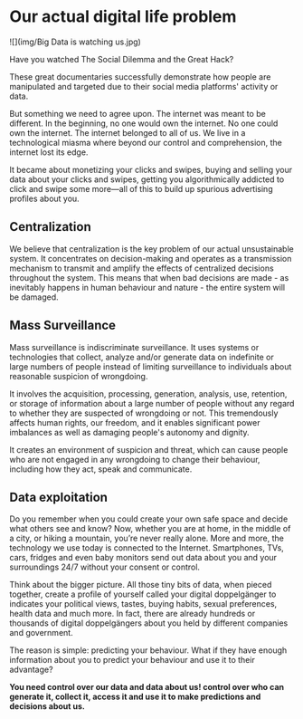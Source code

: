 # Our actual digital life problem 

![](img/Big Data is watching us.jpg)

Have you watched The Social Dilemma and the Great Hack? 

These great documentaries successfully demonstrate how people are manipulated and targeted due to their social media platforms' activity or data. 

But something we need to agree upon. The internet was meant to be different. In the beginning, no one would own the internet. No one could own the internet. The internet belonged to all of us. We live in a technological miasma where beyond our control and comprehension, the internet lost its edge. 

It became about monetizing your clicks and swipes, buying and selling your data about your clicks and swipes, getting you algorithmically addicted to click and swipe some more—all of this to build up spurious advertising profiles about you. 

## Centralization 

We believe that centralization is the key problem of our actual unsustainable system. It concentrates on decision-making and operates as a transmission mechanism to transmit and amplify the effects of centralized decisions throughout the system. This means that when bad decisions are made - as inevitably happens in human behaviour and nature - the entire system will be damaged. 


## Mass Surveillance 

Mass surveillance is indiscriminate surveillance. It uses systems or technologies that collect, analyze and/or generate data on indefinite or large numbers of people instead of limiting surveillance to individuals about reasonable suspicion of wrongdoing. 

It involves the acquisition, processing, generation, analysis, use, retention, or storage of information about a large number of people without any regard to whether they are suspected of wrongdoing or not. This tremendously affects human rights, our freedom, and it enables significant power imbalances as well as damaging people's autonomy and dignity. 

It creates an environment of suspicion and threat, which can cause people who are not engaged in any wrongdoing to change their behaviour, including how they act, speak and communicate. 

## Data exploitation 

Do you remember when you could create your own safe space and decide what others see and know? Now, whether you are at home, in the middle of a city, or hiking a mountain, you’re never really alone. More and more, the technology we use today is connected to the Internet. Smartphones, TVs, cars, fridges and even baby monitors send out data about you and your surroundings 24/7 without your consent or control.

Think about the bigger picture. All those tiny bits of data, when pieced together, create a profile of yourself called your digital doppelgänger to indicates your political views, tastes, buying habits, sexual preferences, health data and much more. In fact, there are already hundreds or thousands of digital doppelgängers about you held by different companies and government. 

The reason is simple: predicting your behaviour. What if they have enough information about you to predict your behaviour and use it to their advantage? 

**You need control over our data and data about us! control over who can generate it, collect it, access it and use it to make predictions and decisions about us.**
